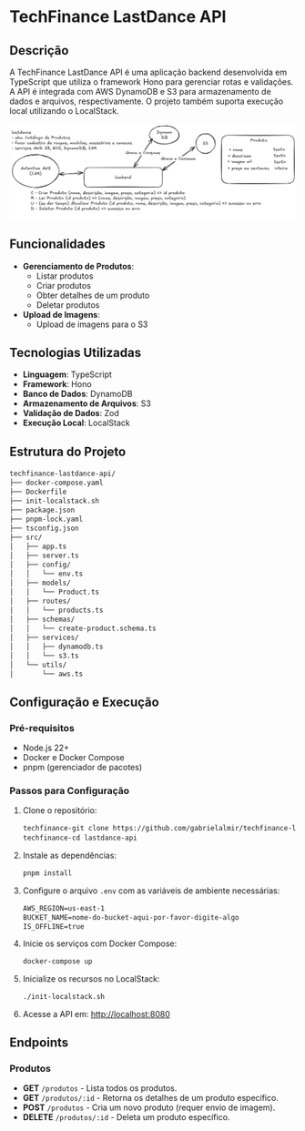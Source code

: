# TechFinance LastDance API

## Descrição

A TechFinance LastDance API é uma aplicação backend desenvolvida em TypeScript que utiliza o framework Hono para gerenciar rotas e validações. A API é integrada com AWS DynamoDB e S3 para armazenamento de dados e arquivos, respectivamente. O projeto também suporta execução local utilizando o LocalStack.

![Diagrama Backend](./docs/diagrama-backend.png)

## Funcionalidades

- **Gerenciamento de Produtos**:
  - Listar produtos
  - Criar produtos
  - Obter detalhes de um produto
  - Deletar produtos
- **Upload de Imagens**:
  - Upload de imagens para o S3

## Tecnologias Utilizadas

- **Linguagem**: TypeScript
- **Framework**: Hono
- **Banco de Dados**: DynamoDB
- **Armazenamento de Arquivos**: S3
- **Validação de Dados**: Zod
- **Execução Local**: LocalStack

## Estrutura do Projeto

```
techfinance-lastdance-api/
├── docker-compose.yaml
├── Dockerfile
├── init-localstack.sh
├── package.json
├── pnpm-lock.yaml
├── tsconfig.json
├── src/
│   ├── app.ts
│   ├── server.ts
│   ├── config/
│   │   └── env.ts
│   ├── models/
│   │   └── Product.ts
│   ├── routes/
│   │   └── products.ts
│   ├── schemas/
│   │   └── create-product.schema.ts
│   ├── services/
│   │   ├── dynamodb.ts
│   │   └── s3.ts
│   └── utils/
│       └── aws.ts
```

## Configuração e Execução

### Pré-requisitos

- Node.js 22+
- Docker e Docker Compose
- pnpm (gerenciador de pacotes)

### Passos para Configuração

1. Clone o repositório:
   ```bash
   techfinance-git clone https://github.com/gabrielalmir/techfinance-lastdance-api
   techfinance-cd lastdance-api
   ```

2. Instale as dependências:
   ```bash
   pnpm install
   ```

3. Configure o arquivo `.env` com as variáveis de ambiente necessárias:
   ```env
   AWS_REGION=us-east-1
   BUCKET_NAME=nome-do-bucket-aqui-por-favor-digite-algo
   IS_OFFLINE=true
   ```

4. Inicie os serviços com Docker Compose:
   ```bash
   docker-compose up
   ```

5. Inicialize os recursos no LocalStack:
   ```bash
   ./init-localstack.sh
   ```

6. Acesse a API em: [http://localhost:8080](http://localhost:8080)

## Endpoints

### Produtos

- **GET** `/produtos` - Lista todos os produtos.
- **GET** `/produtos/:id` - Retorna os detalhes de um produto específico.
- **POST** `/produtos` - Cria um novo produto (requer envio de imagem).
- **DELETE** `/produtos/:id` - Deleta um produto específico.
